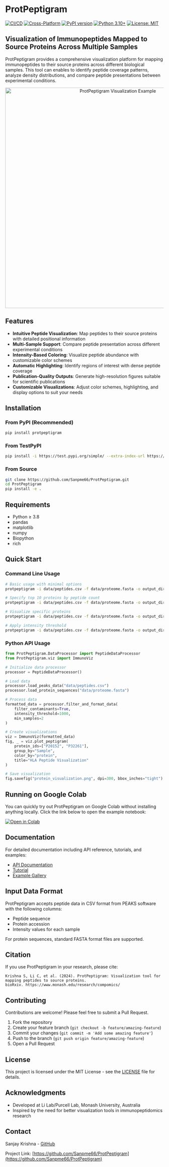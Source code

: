 # ProtPeptigram

[![CI/CD](https://github.com/Sanpme66/ProtPeptigram/actions/workflows/python-package.yml/badge.svg)](https://github.com/Sanpme66/ProtPeptigram/actions/workflows/python-package.yml)
[![Cross-Platform](https://github.com/Sanpme66/ProtPeptigram/actions/workflows/cross-platform-metrics.yml/badge.svg)](https://github.com/Sanpme66/ProtPeptigram/actions/workflows/cross-platform-metrics.yml)
[![PyPI version](https://badge.fury.io/py/protpeptigram.svg)](https://pypi.org/project/protpeptigram/)
[![Python 3.10+](https://img.shields.io/badge/python-3.10+-blue.svg)](https://www.python.org/downloads/)
[![License: MIT](https://img.shields.io/badge/License-MIT-yellow.svg)](https://opensource.org/licenses/MIT)
<!-- [![Downloads](https://static.pepy.tech/badge/protpeptigram)](https://pepy.tech/project/protpeptigram) -->

## Visualization of Immunopeptides Mapped to Source Proteins Across Multiple Samples

ProtPeptigram provides a comprehensive visualization platform for mapping immunopeptides to their source proteins across different biological samples. This tool can enables to identify peptide coverage patterns, analyze density distributions, and compare peptide presentations between experimental conditions.

<p align="center">
  <img src="https://github.com/Sanpme66/ProtPeptigram/blob/main/example/prot-peptigram_P60710.png" alt="ProtPeptigram Visualization Example" width="700"/>
</p>

## Features

- **Intuitive Peptide Visualization**: Map peptides to their source proteins with detailed positional information
- **Multi-Sample Support**: Compare peptide presentation across different experimental conditions
- **Intensity-Based Coloring**: Visualize peptide abundance with customizable color schemes
- **Automatic Highlighting**: Identify regions of interest with dense peptide coverage
- **Publication-Quality Outputs**: Generate high-resolution figures suitable for scientific publications
- **Customizable Visualizations**: Adjust color schemes, highlighting, and display options to suit your needs

## Installation

### From PyPI (Recommended)

```bash
pip install protpeptigram
```

### From TestPyPI

```bash
pip install -i https://test.pypi.org/simple/ --extra-index-url https://pypi.org/simple/ protpeptigram
```

### From Source

```bash
git clone https://github.com/Sanpme66/ProtPeptigram.git
cd ProtPeptigram
pip install -e .
```

## Requirements

- Python ≥ 3.8
- pandas
- matplotlib
- numpy
- Biopython
- rich

## Quick Start

### Command Line Usage

```bash
# Basic usage with minimal options
protpeptigram -i data/peptides.csv -f data/proteome.fasta -o output_directory

# Specify top 10 proteins by peptide count
protpeptigram -i data/peptides.csv -f data/proteome.fasta -o output_dir -tp 10

# Visualize specific proteins
protpeptigram -i data/peptides.csv -f data/proteome.fasta -o output_dir -pl protein_list.txt

# Apply intensity threshold
protpeptigram -i data/peptides.csv -f data/proteome.fasta -o output_dir -th 1000
```

### Python API Usage

```python
from ProtPeptigram.DataProcessor import PeptideDataProcessor
from ProtPeptigram.viz import ImmunoViz

# Initialize data processor
processor = PeptideDataProcessor()

# Load data
processor.load_peaks_data("data/peptides.csv")
processor.load_protein_sequences("data/proteome.fasta")

# Process data
formatted_data = processor.filter_and_format_data(
    filter_contaminants=True,
    intensity_threshold=1000,
    min_samples=2
)

# Create visualizations
viz = ImmunoViz(formatted_data)
fig, _ = viz.plot_peptigram(
    protein_ids=["P20152", "P32261"],
    group_by="Sample",
    color_by="protein",
    title="HLA Peptide Visualization"
)

# Save visualization
fig.savefig("protein_visualization.png", dpi=300, bbox_inches="tight")
```

## Running on Google Colab

You can quickly try out ProtPeptigram on Google Colab without installing anything locally. Click the link below to open the example notebook:

[![Open in Colab](https://colab.research.google.com/assets/colab-badge.svg)](https://colab.research.google.com/github/Sanpme66/ProtPeptigram/blob/main/example/example.ipynb)


## Documentation

For detailed documentation including API reference, tutorials, and examples:

- [API Documentation](https://github.com/Sanpme66/ProtPeptigram/tree/main/docs)
- [Tutorial](https://github.com/Sanpme66/ProtPeptigram/tree/main/docs/tutorial.md)
- [Example Gallery](https://github.com/Sanpme66/ProtPeptigram/tree/main/docs/examples)

## Input Data Format

ProtPeptigram accepts peptide data in CSV format from PEAKS software with the following columns:
- Peptide sequence
- Protein accession
- Intensity values for each sample

For protein sequences, standard FASTA format files are supported.

## Citation

If you use ProtPeptigram in your research, please cite:

```
Krishna S, Li C, et al. (2024). ProtPeptigram: Visualization tool for mapping peptides to source proteins.
bioRxiv. https://www.monash.edu/research/compomics/
```

## Contributing

Contributions are welcome! Please feel free to submit a Pull Request.

1. Fork the repository
2. Create your feature branch (`git checkout -b feature/amazing-feature`)
3. Commit your changes (`git commit -m 'Add some amazing feature'`)
4. Push to the branch (`git push origin feature/amazing-feature`)
5. Open a Pull Request

## License

This project is licensed under the MIT License - see the [LICENSE](LICENSE) file for details.

## Acknowledgments

- Developed at Li Lab/Purcell Lab, Monash University, Australia
- Inspired by the need for better visualization tools in immunopeptidomics research

## Contact

Sanjay Krishna - [GitHub](https://github.com/Sanpme66)

Project Link: [https://github.com/Sanpme66/ProtPeptigram](https://github.com/Sanpme66/ProtPeptigram)